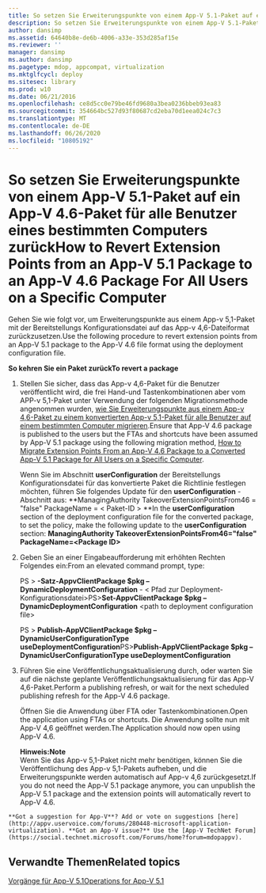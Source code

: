 ```yaml
---
title: So setzen Sie Erweiterungspunkte von einem App-V 5.1-Paket auf ein App-V 4.6-Paket für alle Benutzer eines bestimmten Computers zurück
description: So setzen Sie Erweiterungspunkte von einem App-V 5.1-Paket auf ein App-V 4.6-Paket für alle Benutzer eines bestimmten Computers zurück
author: dansimp
ms.assetid: 64640b8e-de6b-4006-a33e-353d285af15e
ms.reviewer: ''
manager: dansimp
ms.author: dansimp
ms.pagetype: mdop, appcompat, virtualization
ms.mktglfcycl: deploy
ms.sitesec: library
ms.prod: w10
ms.date: 06/21/2016
ms.openlocfilehash: ce8d5cc0e79be46fd9680a3bea0236bbeb93ea83
ms.sourcegitcommit: 354664bc527d93f80687cd2eba70d1eea024c7c3
ms.translationtype: MT
ms.contentlocale: de-DE
ms.lasthandoff: 06/26/2020
ms.locfileid: "10805192"
---
```

# <span data-ttu-id="e6c74-103">So setzen Sie Erweiterungspunkte von einem App-V 5.1-Paket auf ein App-V 4.6-Paket für alle Benutzer eines bestimmten Computers zurück</span><span class="sxs-lookup"><span data-stu-id="e6c74-103">How to Revert Extension Points from an App-V 5.1 Package to an App-V 4.6 Package For All Users on a Specific Computer</span></span>


<span data-ttu-id="e6c74-104">Gehen Sie wie folgt vor, um Erweiterungspunkte aus einem App-v 5,1-Paket mit der Bereitstellungs Konfigurationsdatei auf das App-v 4,6-Dateiformat zurückzusetzen.</span><span class="sxs-lookup"><span data-stu-id="e6c74-104">Use the following procedure to revert extension points from an App-V 5.1 package to the App-V 4.6 file format using the deployment configuration file.</span></span>

**<span data-ttu-id="e6c74-105">So kehren Sie ein Paket zurück</span><span class="sxs-lookup"><span data-stu-id="e6c74-105">To revert a package</span></span>**

1.  <span data-ttu-id="e6c74-106">Stellen Sie sicher, dass das App-v 4,6-Paket für die Benutzer veröffentlicht wird, die frei Hand-und Tastenkombinationen aber vom APP-v 5,1-Paket unter Verwendung der folgenden Migrationsmethode angenommen wurden, [wie Sie Erweiterungspunkte aus einem App-v 4,6-Paket zu einem konvertierten App-v 5,1-Paket für alle Benutzer auf einem bestimmten Computer migrieren](how-to-migrate-extension-points-from-an-app-v-46-package-to-a-converted-app-v-51-package-for-all-users-on-a-specific-computer.md).</span><span class="sxs-lookup"><span data-stu-id="e6c74-106">Ensure that App-V 4.6 package is published to the users but the FTAs and shortcuts have been assumed by App-V 5.1 package using the following migration method, [How to Migrate Extension Points From an App-V 4.6 Package to a Converted App-V 5.1 Package for All Users on a Specific Computer](how-to-migrate-extension-points-from-an-app-v-46-package-to-a-converted-app-v-51-package-for-all-users-on-a-specific-computer.md).</span></span>

    <span data-ttu-id="e6c74-107">Wenn Sie im Abschnitt **userConfiguration** der Bereitstellungs Konfigurationsdatei für das konvertierte Paket die Richtlinie festlegen möchten, führen Sie folgendes Update für den **userConfiguration** -Abschnitt aus: \*\*ManagingAuthority TakeoverExtensionPointsFrom46 = "false" PackageName = &lt; Paket-ID &gt; \*\*</span><span class="sxs-lookup"><span data-stu-id="e6c74-107">In the **userConfiguration** section of the deployment configuration file for the converted package, to set the policy, make the following update to the **userConfiguration** section: **ManagingAuthority TakeoverExtensionPointsFrom46="false" PackageName=&lt;Package ID&gt;**</span></span>

2.  <span data-ttu-id="e6c74-108">Geben Sie an einer Eingabeaufforderung mit erhöhten Rechten Folgendes ein:</span><span class="sxs-lookup"><span data-stu-id="e6c74-108">From an elevated command prompt, type:</span></span>

    <span data-ttu-id="e6c74-109">PS &gt; **-Satz-AppvClientPackage $pkg – DynamicDeploymentConfiguration** - &lt; Pfad zur Deployment-Konfigurationsdatei&gt;</span><span class="sxs-lookup"><span data-stu-id="e6c74-109">PS&gt;**Set-AppvClientPackage $pkg –DynamicDeploymentConfiguration** &lt;path to deployment configuration file&gt;</span></span>

    <span data-ttu-id="e6c74-110">PS &gt; **Publish-AppVClientPackage $pkg – DynamicUserConfigurationType useDeploymentConfiguration**</span><span class="sxs-lookup"><span data-stu-id="e6c74-110">PS&gt;**Publish-AppVClientPackage $pkg –DynamicUserConfigurationType useDeploymentConfiguration**</span></span>

3.  <span data-ttu-id="e6c74-111">Führen Sie eine Veröffentlichungsaktualisierung durch, oder warten Sie auf die nächste geplante Veröffentlichungsaktualisierung für das App-V 4,6-Paket.</span><span class="sxs-lookup"><span data-stu-id="e6c74-111">Perform a publishing refresh, or wait for the next scheduled publishing refresh for the App-V 4.6 package.</span></span>

    <span data-ttu-id="e6c74-112">Öffnen Sie die Anwendung über FTA oder Tastenkombinationen.</span><span class="sxs-lookup"><span data-stu-id="e6c74-112">Open the application using FTAs or shortcuts.</span></span> <span data-ttu-id="e6c74-113">Die Anwendung sollte nun mit App-V 4,6 geöffnet werden.</span><span class="sxs-lookup"><span data-stu-id="e6c74-113">The Application should now open using App-V 4.6.</span></span>

    **<span data-ttu-id="e6c74-114">Hinweis:</span><span class="sxs-lookup"><span data-stu-id="e6c74-114">Note</span></span>**  
    <span data-ttu-id="e6c74-115">Wenn Sie das App-v 5,1-Paket nicht mehr benötigen, können Sie die Veröffentlichung des App-v 5,1-Pakets aufheben, und die Erweiterungspunkte werden automatisch auf App-v 4,6 zurückgesetzt.</span><span class="sxs-lookup"><span data-stu-id="e6c74-115">If you do not need the App-V 5.1 package anymore, you can unpublish the App-V 5.1 package and the extension points will automatically revert to App-V 4.6.</span></span>



~~~
**Got a suggestion for App-V**? Add or vote on suggestions [here](http://appv.uservoice.com/forums/280448-microsoft-application-virtualization). **Got an App-V issue?** Use the [App-V TechNet Forum](https://social.technet.microsoft.com/Forums/home?forum=mdopappv).
~~~

## <span data-ttu-id="e6c74-116">Verwandte Themen</span><span class="sxs-lookup"><span data-stu-id="e6c74-116">Related topics</span></span>


[<span data-ttu-id="e6c74-117">Vorgänge für App-V 5.1</span><span class="sxs-lookup"><span data-stu-id="e6c74-117">Operations for App-V 5.1</span></span>](operations-for-app-v-51.md)









